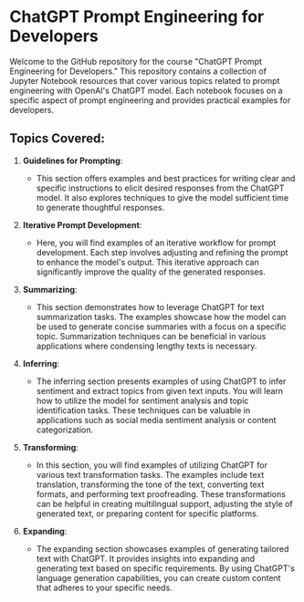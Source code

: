 # ChatGPT Prompt Engineering for Developers

Welcome to the GitHub repository for the course "ChatGPT Prompt Engineering for Developers." This repository contains a collection of Jupyter Notebook resources that cover various topics related to prompt engineering with OpenAI's ChatGPT model. Each notebook focuses on a specific aspect of prompt engineering and provides practical examples for developers.

## Topics Covered:

1. **Guidelines for Prompting**:
   - This section offers examples and best practices for writing clear and specific instructions to elicit desired responses from the ChatGPT model. It also explores techniques to give the model sufficient time to generate thoughtful responses.

2. **Iterative Prompt Development**:
   - Here, you will find examples of an iterative workflow for prompt development. Each step involves adjusting and refining the prompt to enhance the model's output. This iterative approach can significantly improve the quality of the generated responses.

3. **Summarizing**:
   - This section demonstrates how to leverage ChatGPT for text summarization tasks. The examples showcase how the model can be used to generate concise summaries with a focus on a specific topic. Summarization techniques can be beneficial in various applications where condensing lengthy texts is necessary.

4. **Inferring**:
   - The inferring section presents examples of using ChatGPT to infer sentiment and extract topics from given text inputs. You will learn how to utilize the model for sentiment analysis and topic identification tasks. These techniques can be valuable in applications such as social media sentiment analysis or content categorization.

5. **Transforming**:
   - In this section, you will find examples of utilizing ChatGPT for various text transformation tasks. The examples include text translation, transforming the tone of the text, converting text formats, and performing text proofreading. These transformations can be helpful in creating multilingual support, adjusting the style of generated text, or preparing content for specific platforms.

6. **Expanding**:
   - The expanding section showcases examples of generating tailored text with ChatGPT. It provides insights into expanding and generating text based on specific requirements. By using ChatGPT's language generation capabilities, you can create custom content that adheres to your specific needs.
